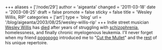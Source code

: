 +++
aliases = ['/node/29']
author = 'aigeanta'
changed = '2011-03-18'
date = '2003-08-25'
draft = false
promote = false
sticky = false
title = 'Wesley Willis, RIP'
categories = ['art']
type = 'blog'
url = '/blog/aigeanta/2003/08/25/wesley-willis-rip'
+++
Indie street musician <a href="http://www.wesleywillis.org/">Wesley Willis</a> has <a href="http://www.rollingstone.com/news/newsarticle.asp?nid=18568">died</a> after years of struggling with <a href="http://www.schizophrenia.org/artist.html">schizophrenia</a>, homelessness, and finally chronic myelogenous leukemia.
 I'll never forget when my friend <a href="http://www.livejournal.com/users/pogopogo/">pogopogo</a> introduced me to "<a href="http://www.alternativetentacles.com/octopodes/543/C8Sy@jrcE@CMAvuJvCl/Wesley_Willis-Cut_The_Mullet.mp3">Cut the Mullet</a>" and the <a href="http://www.alternativetentacles.com/bandinfo.php?band=wesleywillis">rest</a> of his unique repertoire.
